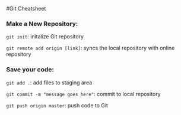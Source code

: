 #Git Cheatsheet

### Make a New Repository:

`git init`: initalize Git repository

`git remote add origin [link]`: syncs the local repository with online repository

### Save your code:

`git add .`: add files to staging area

`git commit -m "message goes here"`: commit to local repository

`git push origin master`: push code to Git